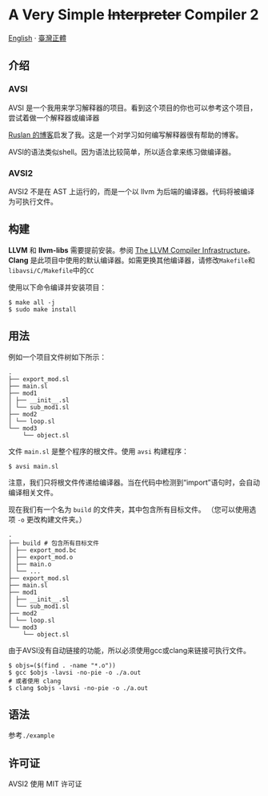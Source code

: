 # A Very Simple <s>Interpreter</s> Compiler 2

[English](README.md) · [臺灣正體](README.zh_tw.md)

## 介绍
### AVSI
AVSI 是一个我用来学习解释器的项目。看到这个项目的你也可以参考这个项目，尝试着做一个解释器或编译器

[Ruslan 的博客](https://ruslanspivak.com/)启发了我。这是一个对学习如何编写解释器很有帮助的博客。

AVSI的语法类似shell。因为语法比较简单，所以适合拿来练习做编译器。

### AVSI2
AVSI2 不是在 AST 上运行的，而是一个以 llvm 为后端的编译器。代码将被编译为可执行文件。

## 构建
**LLVM** 和 **llvm-libs** 需要提前安装。参阅 [The LLVM Compiler Infrastructure](https://llvm.org/)。 **Clang** 是此项目中使用的默认编译器。如需更换其他编译器，请修改`Makefile`和`libavsi/C/Makefile`中的`CC`

使用以下命令编译并安装项目：

```shell
$ make all -j
$ sudo make install
```

## 用法
例如一个项目文件树如下所示：

```
.
├── export_mod.sl
├── main.sl
├── mod1
│ ├── __init__.sl
│ └── sub_mod1.sl
├── mod2
│ └── loop.sl
└── mod3
    └── object.sl
```

文件 `main.sl` 是整个程序的根文件。使用 `avsi` 构建程序：

```shell
$ avsi main.sl
```

注意，我们只将根文件传递给编译器。当在代码中检测到“import”语句时，会自动编译相关文件。

现在我们有一个名为 `build` 的文件夹，其中包含所有目标文件。 （您可以使用选项 `-o` 更改构建文件夹。）

```
.
├── build # 包含所有目标文件
│ ├── export_mod.bc
│ ├── export_mod.o
│ ├── main.o
│ └── ...
├── export_mod.sl
├── main.sl
├── mod1
│ ├── __init__.sl
│ └── sub_mod1.sl
├── mod2
│ └── loop.sl
└── mod3
    └── object.sl

```

由于AVSI没有自动链接的功能，所以必须使用gcc或clang来链接可执行文件。

```shell
$ objs=($(find . -name "*.o"))
$ gcc $objs -lavsi -no-pie -o ./a.out 
# 或者使用 clang
$ clang $objs -lavsi -no-pie -o ./a.out 
```

## 语法
参考`./example`

## 许可证
AVSI2 使用 MIT 许可证